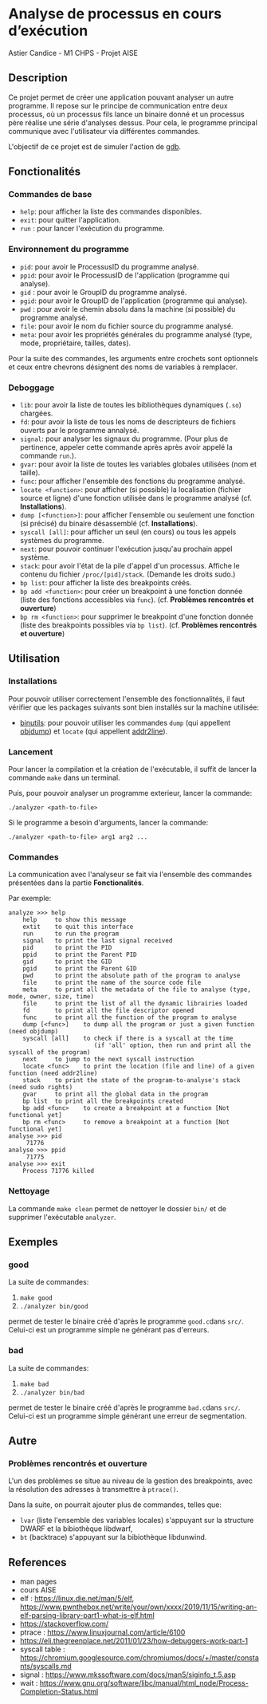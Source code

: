 # Analyse de processus en cours d’exécution
Astier Candice - M1 CHPS - Projet AISE

## Description

Ce projet permet de créer une application pouvant analyser un autre programme. Il repose sur le principe de communication entre deux processus, où un processus fils lance un binaire donné et un processus père réalise une série d'analyses dessus.
Pour cela, le programme principal communique avec l'utilisateur via différentes commandes.

L'objectif de ce projet est de simuler l'action de [gdb](https://www.sourceware.org/gdb/).

## Fonctionalités

### Commandes de base
* `help`: pour afficher la liste des commandes disponibles.
* `exit`: pour quitter l'application.
* `run` : pour lancer l'exécution du programme.

### Environnement du programme
* `pid`: pour avoir le ProcessusID du programme analysé.
* `ppid`: pour avoir le ProcessusID de l'application (programme qui analyse).
* `gid` : pour avoir le GroupID du programme analysé.
* `pgid`: pour avoir le GroupID de l'application (programme qui analyse).
* `pwd` : pour avoir le chemin absolu dans la machine (si possible) du programme analysé.
* `file`: pour avoir le nom du fichier source du programme analysé.
* `meta`: pour avoir les propriétés générales du programme analysé (type, mode, propriétaire, tailles, dates).


Pour la suite des commandes, les arguments entre crochets sont optionnels et ceux entre chevrons désignent des noms de variables à remplacer.

### Deboggage
* `lib`: pour avoir la liste de toutes les bibliothèques dynamiques (`.so`) chargées.
* `fd`: pour avoir la liste de tous les noms de descripteurs de fichiers ouverts par le programme annalysé.
* `signal`: pour analyser les signaux du programme. (Pour plus de pertinence, appeler cette commande après après avoir appelé la commande `run`.).
* `gvar`: pour avoir la liste de toutes les variables globales utilisées (nom et taille).
* `func`: pour afficher l'ensemble des fonctions du programme analysé.
* `locate <function>`: pour afficher (si possible) la localisation (fichier source et ligne) d'une fonction utilisée dans le programme analysé (cf. __Installations__).
* `dump [<function>]`: pour afficher l'ensemble ou seulement une fonction (si précisé) du binaire désassemblé (cf. __Installations__).
* `syscall [all]`: pour afficher un seul (en cours) ou tous les appels systèmes du programme.
* `next`: pour pouvoir continuer l'exécution jusqu'au prochain appel système.
* `stack`: pour avoir l'état de la pile d'appel d'un processus. Affiche le contenu du fichier `/proc/[pid]/stack`. (Demande les droits sudo.)
* `bp list`: pour afficher la liste des breakpoints créés.
* `bp add <function>`: pour créer un breakpoint à une fonction donnée (liste des fonctions accessibles via `func`). (cf. __Problèmes rencontrés et ouverture__)
* `bp rm <function>`: pour supprimer le breakpoint d'une fonction donnée (liste des breakpoints possibles via `bp list`). (cf. __Problèmes rencontrés et ouverture__)

## Utilisation

### Installations

Pour pouvoir utiliser correctement l'ensemble des fonctionnalités, il faut vérifier que les packages suivants sont bien installés sur la machine utilisée:
* [binutils](https://www.gnu.org/software/binutils/): pour pouvoir utiliser les commandes `dump` (qui appellent [objdump](https://linux.die.net/man/1/objdump "man objdump")) et `locate` (qui appellent [addr2line](https://linux.die.net/man/1/addr2line "man addr2line")).

### Lancement

Pour lancer la compilation et la création de l'exécutable, il suffit de lancer la commande `make` dans un terminal.

Puis, pour pouvoir analyser un programme exterieur, lancer la commande:

`./analyzer <path-to-file>`

Si le programme a besoin d'arguments, lancer la commande:

`./analyzer <path-to-file> arg1 arg2 ...`

### Commandes

La communication avec l'analyseur se fait via l'ensemble des commandes présentées dans la partie __Fonctionalités__.

Par exemple:
```
analyze >>> help
	help     to show this message
	extit    to quit this interface
	run      to run the program
	signal   to print the last signal received
	pid      to print the PID
	ppid     to print the Parent PID
	gid      to print the GID
	pgid     to print the Parent GID
	pwd      to print the absolute path of the program to analyse
	file     to print the name of the source code file
	meta     to print all the metadata of the file to analyse (type, mode, owner, size, time)
	file     to print the list of all the dynamic librairies loaded
	fd       to print all the file descriptor opened
	func     to print all the function of the program to analyse
	dump [<func>]    to dump all the program or just a given function (need objdump)
	syscall [all]    to check if there is a syscall at the time
                        (if 'all' option, then run and print all the syscall of the program)
	next     to jump to the next syscall instruction
	locate <func>    to print the location (file and line) of a given function (need addr2line)
	stack    to print the state of the program-to-analyse's stack (need sudo rights)
	gvar     to print all the global data in the program
	bp list	 to print all the breakpoints created
	bp add <func>    to create a breakpoint at a function [Not functional yet]
	bp rm <func>     to remove a breakpoint at a function [Not functional yet]
analyse >>> pid
	 71776
analyse >>> ppid
	 71775
analyse >>> exit
	Process 71776 killed
```

### Nettoyage

La commande `make clean` permet de nettoyer le dossier `bin/` et de supprimer l'exécutable `analyzer`.

## Exemples
### good
La suite de commandes:

1. `make good`
2. `./analyzer bin/good`

permet de tester le binaire créé d'après le programme `good.c`dans `src/`. Celui-ci est un programme simple ne générant pas d'erreurs.

### bad
La suite de commandes:

1. `make bad`
2. `./analyzer bin/bad`

permet de tester le binaire créé d'après le programme `bad.c`dans `src/`. Celui-ci est un programme simple générant une erreur de segmentation.

## Autre
### Problèmes rencontrés et ouverture
L'un des problèmes se situe au niveau de la gestion des breakpoints, avec la résolution des adresses à transmettre à `ptrace()`.

Dans la suite, on pourrait ajouter plus de commandes, telles que:
* `lvar` (liste l'ensemble des variables locales) s'appuyant sur la structure DWARF et la bibiothèque libdwarf,
* `bt` (backtrace) s'appuyant sur la bibiothèque libdunwind.

## References
* man pages
* cours AISE
* elf : https://linux.die.net/man/5/elf, https://www.pwnthebox.net/write/your/own/xxxx/2019/11/15/writing-an-elf-parsing-library-part1-what-is-elf.html
* https://stackoverflow.com/
* ptrace : https://www.linuxjournal.com/article/6100
* https://eli.thegreenplace.net/2011/01/23/how-debuggers-work-part-1
* syscall table : https://chromium.googlesource.com/chromiumos/docs/+/master/constants/syscalls.md
* signal : https://www.mkssoftware.com/docs/man5/siginfo_t.5.asp
* wait : https://www.gnu.org/software/libc/manual/html_node/Process-Completion-Status.html